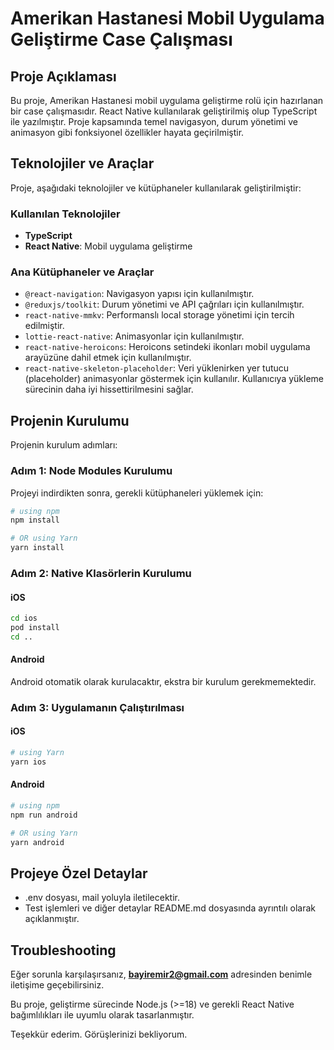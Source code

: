 # Amerikan Hastanesi Mobil Uygulama Geliştirme Case Çalışması

## Proje Açıklaması

Bu proje, Amerikan Hastanesi mobil uygulama geliştirme rolü için hazırlanan bir case çalışmasıdır. React Native kullanılarak geliştirilmiş olup TypeScript ile yazılmıştır. Proje kapsamında temel navigasyon, durum yönetimi ve animasyon gibi fonksiyonel özellikler hayata geçirilmiştir.

## Teknolojiler ve Araçlar

Proje, aşağıdaki teknolojiler ve kütüphaneler kullanılarak geliştirilmiştir:

### Kullanılan Teknolojiler

- **TypeScript**
- **React Native**: Mobil uygulama geliştirme

### Ana Kütüphaneler ve Araçlar

- `@react-navigation`: Navigasyon yapısı için kullanılmıştır.
- `@reduxjs/toolkit`: Durum yönetimi ve API çağrıları için kullanılmıştır.
- `react-native-mmkv`: Performanslı local storage yönetimi için tercih edilmiştir.
- `lottie-react-native`: Animasyonlar için kullanılmıştır.
- `react-native-heroicons`: Heroicons setindeki ikonları mobil uygulama arayüzüne dahil etmek için kullanılmıştır.
- `react-native-skeleton-placeholder`: Veri yüklenirken yer tutucu (placeholder) animasyonlar göstermek için kullanılır. Kullanıcıya yükleme sürecinin daha iyi hissettirilmesini sağlar.

## Projenin Kurulumu

Projenin kurulum adımları:

### Adım 1: Node Modules Kurulumu

Projeyi indirdikten sonra, gerekli kütüphaneleri yüklemek için:

```bash
# using npm
npm install

# OR using Yarn
yarn install
```

### Adım 2: Native Klasörlerin Kurulumu

#### iOS

```bash
cd ios
pod install
cd ..
```

#### Android

Android otomatik olarak kurulacaktır, ekstra bir kurulum gerekmemektedir.

### Adım 3: Uygulamanın Çalıştırılması

#### iOS

```bash
# using Yarn
yarn ios
```

#### Android

```bash
# using npm
npm run android

# OR using Yarn
yarn android
```

## Projeye Özel Detaylar

- .env dosyası, mail yoluyla iletilecektir.
- Test işlemleri ve diğer detaylar README.md dosyasında ayrıntılı olarak açıklanmıştır.

## Troubleshooting

Eğer sorunla karşılaşırsanız, **bayiremir2@gmail.com** adresinden benimle iletişime geçebilirsiniz.

Bu proje, geliştirme sürecinde Node.js (>=18) ve gerekli React Native bağımlılıkları ile uyumlu olarak tasarlanmıştır.

Teşekkür ederim. Görüşlerinizi bekliyorum.
